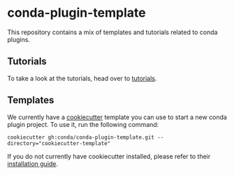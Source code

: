 # conda-plugin-template

This repository contains a mix of templates and tutorials related to conda plugins.


## Tutorials

To take a look at the tutorials, head over to [tutorials](./tutorials).


## Templates

We currently have a [cookiecutter](https://cookiecutter.io) template you can use to
start a new conda plugin project. To use it, run the following command:

```
cookiecutter gh:conda/conda-plugin-template.git --directory="cookiecutter-template"
```

If you do not currently have cookiecutter installed, please refer to their 
[installation guide](https://cookiecutter.readthedocs.io/en/stable/installation.html).